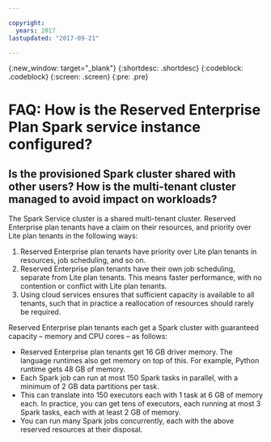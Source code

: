 ```yaml
---

copyright:
  years: 2017
lastupdated: "2017-09-21"

---
```


<!-- Attribute definitions -->
{:new_window: target="_blank"}
{:shortdesc: .shortdesc}
{:codeblock: .codeblock}
{:screen: .screen}
{:pre: .pre}

# FAQ: How is the Reserved Enterprise Plan Spark service instance configured?

## Is the provisioned Spark cluster shared with other users? How is the multi-tenant cluster managed to avoid impact on workloads?

The Spark Service cluster is a shared multi-tenant cluster. Reserved
Enterprise plan tenants have a claim on their resources, and priority
over Lite plan tenants in the following ways:

1.  Reserved Enterprise plan tenants have priority over Lite
    plan tenants in resources, job scheduling, and so on.
2.  Reserved Enterprise plan tenants have their own job scheduling,
    separate from Lite plan tenants. This means faster
    performance, with no contention or conflict with Lite plan
    tenants.
3.  Using cloud services ensures that sufficient capacity is available
    to all tenants, such that in practice a reallocation of resources
    should rarely be required.

Reserved Enterprise plan tenants each get a Spark cluster with
guaranteed capacity – memory and CPU cores – as follows:

  - Reserved Enterprise plan tenants get 16 GB driver memory. The
    language runtimes also get memory on top of this. For example,
    Python runtime gets 48 GB of memory.
  - Each Spark job can run at most 150 Spark tasks in parallel, with a
    minimum of 2 GB data partitions per task.
  - This can translate into 150 executors each with 1 task at 6 GB of
    memory each. In practice, you can get tens of executors, each
    running at most 3 Spark tasks, each with at least 2 GB of memory.
  - You can run many Spark jobs concurrently, each with the above
    reserved resources at their disposal.
